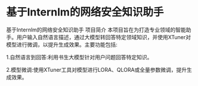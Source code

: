 # 基于Internlm的网络安全知识助手
基于Internlm的网络安全知识助手
项目简介
本项目旨在为打造专业领域的智能助手。用户输入自然语言描述，通过大模型转回答特定领域知识，并使用XTuner对模型进行微调，以提升生成效果。主要功能包括:

1.自然语言到回答:利用书生大模型针对用户问题回答特定知识。

2.模型微调:使用XTuner工具对模型进行LORA、QLORA或全量参数微调，提升生成效果。
